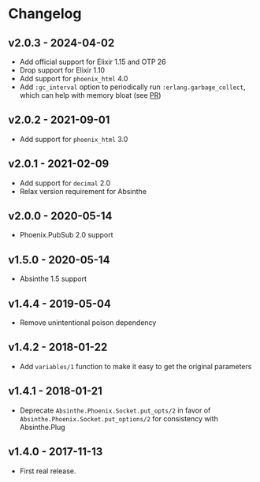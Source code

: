 # Changelog

## v2.0.3 - 2024-04-02

- Add official support for Elixir 1.15 and OTP 26
- Drop support for Elixir 1.10
- Add support for `phoenix_html` 4.0
- Add `:gc_interval` option to periodically run `:erlang.garbage_collect`, which can help with memory bloat (see [PR](https://github.com/absinthe-graphql/absinthe_phoenix/pull/100))

## v2.0.2 - 2021-09-01

- Add support for `phoenix_html` 3.0

## v2.0.1 - 2021-02-09

- Add support for `decimal` 2.0
- Relax version requirement for Absinthe

## v2.0.0 - 2020-05-14

- Phoenix.PubSub 2.0 support

## v1.5.0 - 2020-05-14

- Absinthe 1.5 support

## v1.4.4 - 2019-05-04

- Remove unintentional poison dependency

## v1.4.2 - 2018-01-22

- Add `variables/1` function to make it easy to get the original parameters

## v1.4.1 - 2018-01-21

- Deprecate `Absinthe.Phoenix.Socket.put_opts/2` in favor of `Absinthe.Phoenix.Socket.put_options/2` for consistency with Absinthe.Plug

## v1.4.0 - 2017-11-13

- First real release.
